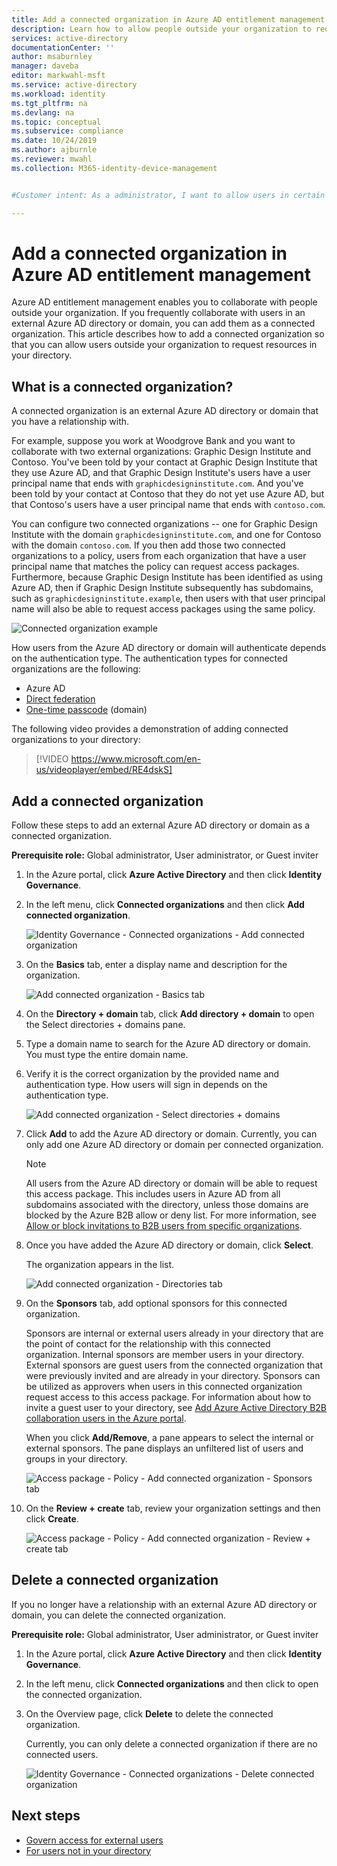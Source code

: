 ```yaml
---
title: Add a connected organization in Azure AD entitlement management - Azure Active Directory
description: Learn how to allow people outside your organization to request access packages so that you can collaborate on projects.
services: active-directory
documentationCenter: ''
author: msaburnley
manager: daveba
editor: markwahl-msft
ms.service: active-directory
ms.workload: identity
ms.tgt_pltfrm: na
ms.devlang: na
ms.topic: conceptual
ms.subservice: compliance
ms.date: 10/24/2019
ms.author: ajburnle
ms.reviewer: mwahl
ms.collection: M365-identity-device-management


#Customer intent: As a administrator, I want to allow users in certain partner organizations to request access packages so that our organization can collaborate on projects.

---
```


# Add a connected organization in Azure AD entitlement management

Azure AD entitlement management enables you to collaborate with people outside your organization. If you frequently collaborate with users in an external Azure AD directory or domain, you can add them as a connected organization. This article describes how to add a connected organization so that you can allow users outside your organization to request resources in your directory.

## What is a connected organization?

A connected organization is an external Azure AD directory or domain that you have a relationship with.

For example, suppose you work at Woodgrove Bank and you want to collaborate with two external organizations: Graphic Design Institute and Contoso. You've been told by your contact at Graphic Design Institute that they use Azure AD, and that Graphic Design Institute's users have a user principal name that ends with `graphicdesigninstitute.com`. And you've been told by your contact at Contoso that they do not yet use Azure AD, but that Contoso's users have a user principal name that ends with `contoso.com`.

You can configure two connected organizations -- one for Graphic Design Institute with the domain `graphicdesigninstitute.com`, and one for Contoso with the domain `contoso.com`. If you then add those two connected organizations to a policy, users from each organization that have a user principal name that matches the policy can request access packages. Furthermore, because Graphic Design Institute has been identified as using Azure AD, then if Graphic Design Institute subsequently has subdomains, such as `graphicdesigninstitute.example`, then users with that user principal name will also be able to request access packages using the same policy.

![Connected organization example](./media/entitlement-management-organization/connected-organization-example.png)

How users from the Azure AD directory or domain will authenticate depends on the authentication type. The authentication types for connected organizations are the following:

- Azure AD
- [Direct federation](../b2b/direct-federation.md)
- [One-time passcode](../b2b/one-time-passcode.md) (domain)

The following video provides a demonstration of adding connected organizations to your directory:

>[!VIDEO https://www.microsoft.com/en-us/videoplayer/embed/RE4dskS]

## Add a connected organization

Follow these steps to add an external Azure AD directory or domain as a connected organization.

**Prerequisite role:** Global administrator, User administrator, or Guest inviter

1. In the Azure portal, click **Azure Active Directory** and then click **Identity Governance**.

1. In the left menu, click **Connected organizations** and then click **Add connected organization**.

    ![Identity Governance - Connected organizations - Add connected organization](./media/entitlement-management-organization/connected-organization.png)

1. On the **Basics** tab, enter a display name and description for the organization.

    ![Add connected organization - Basics tab](./media/entitlement-management-organization/organization-basics.png)

1. On the **Directory + domain** tab, click **Add directory + domain** to open the Select directories + domains pane.

1. Type a domain name to search for the Azure AD directory or domain. You must type the entire domain name.

1. Verify it is the correct organization by the provided name and authentication type. How users will sign in depends on the authentication type.

    ![Add connected organization - Select directories + domains](./media/entitlement-management-organization/organization-select-directories-domains.png)

1. Click **Add** to add the Azure AD directory or domain. Currently, you can only add one Azure AD directory or domain per connected organization.

    > [!NOTE]
    > All users from the Azure AD directory or domain will be able to request this access package. This includes users in Azure AD from all subdomains associated with the directory, unless those domains are blocked by the Azure B2B allow or deny list. For more information, see [Allow or block invitations to B2B users from specific organizations](../b2b/allow-deny-list.md).

1. Once you have added the Azure AD directory or domain, click **Select**.

    The organization appears in the list.

    ![Add connected organization - Directories tab](./media/entitlement-management-organization/organization-directory-domain.png)

1. On the **Sponsors** tab, add optional sponsors for this connected organization.

    Sponsors are internal or external users already in your directory that are the point of contact for the relationship with this connected organization. Internal sponsors are member users in your directory. External sponsors are guest users from the connected organization that were previously invited and are already in your directory. Sponsors can be utilized as approvers when users in this connected organization request access to this access package. For information about how to invite a guest user to your directory, see [Add Azure Active Directory B2B collaboration users in the Azure portal](../b2b/add-users-administrator.md).

    When you click **Add/Remove**, a pane appears to select the internal or external sponsors. The pane displays an unfiltered list of users and groups in your directory.

    ![Access package - Policy - Add connected organization - Sponsors tab](./media/entitlement-management-organization/organization-sponsors.png)

1. On the **Review + create** tab, review your organization settings and then click **Create**.

    ![Access package - Policy - Add connected organization - Review + create tab](./media/entitlement-management-organization/organization-review-create.png)

## Delete a connected organization

If you no longer have a relationship with an external Azure AD directory or domain, you can delete the connected organization.

**Prerequisite role:** Global administrator, User administrator, or Guest inviter

1. In the Azure portal, click **Azure Active Directory** and then click **Identity Governance**.

1. In the left menu, click **Connected organizations** and then click to open the connected organization.

1. On the Overview page, click **Delete** to delete the connected organization.

    Currently, you can only delete a connected organization if there are no connected users.

    ![Identity Governance - Connected organizations - Delete connected organization](./media/entitlement-management-organization/organization-delete.png)

## Next steps

- [Govern access for external users](entitlement-management-organization.md)
- [For users not in your directory](entitlement-management-access-package-request-policy.md#for-users-not-in-your-directory)
